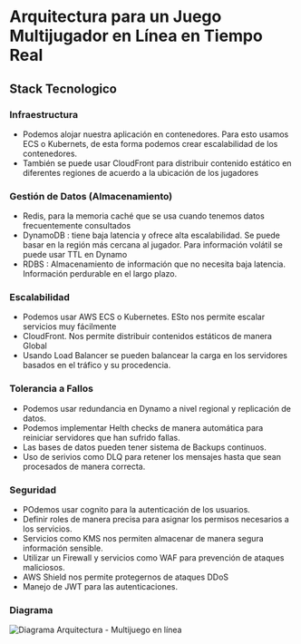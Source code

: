 # Arquitectura para un Juego Multijugador en Línea en Tiempo Real




## Stack Tecnologico

### Infraestructura
* Podemos alojar nuestra aplicación en contenedores. Para esto usamos ECS o Kubernets, de esta forma podemos crear escalabilidad de los contenedores.
* También se puede usar CloudFront para distribuir contenido estático en diferentes regiones de acuerdo a la ubicación de los jugadores

### Gestión de Datos (Almacenamiento)
* Redis, para la memoria caché que se usa cuando tenemos datos frecuentemente consultados
* DynamoDB : tiene baja latencia y ofrece alta escalabilidad. Se puede basar en la región más cercana al jugador. Para información volátil se puede usar TTL en Dynamo
* RDBS : Almacenamiento de información que no necesita baja latencia. Información perdurable en el largo plazo.

### Escalabilidad
* Podemos usar AWS ECS o Kubernetes. ESto nos permite escalar servicios muy fácilmente
* CloudFront. Nos permite distribuir contenidos estáticos de manera Global
* Usando Load Balancer se pueden balancear la carga en los servidores basados en el tráfico y su procedencia.

### Tolerancia a Fallos
* Podemos usar redundancia en Dynamo a nivel regional y replicación de datos.
* Podemos implementar Helth checks de manera automática para reiniciar servidores que han sufrido fallas.
* Las bases de datos pueden tener sistema de Backups continuos.
* Uso de serivios como DLQ para retener los mensajes hasta que sean procesados de manera correcta.

### Seguridad
* POdemos usar cognito para la autenticación de los usuarios.
* Definir roles de manera precisa para asignar los permisos necesarios a los servicios.
* Servicios como KMS nos permiten almacenar de manera segura información sensible.
* Utilizar un Firewall y servicios como WAF para prevención de ataques maliciosos.
* AWS Shield nos permite protegernos de ataques DDoS
* Manejo de JWT para las autenticaciones.

### Diagrama
![Diagrama Arquitectura - Multijuego en línea](https://github.com/nelsonsb/multijuego/multijuego.png)



